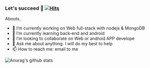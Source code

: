 
### Let's succeed :trident: [![Hits](https://hits.seeyoufarm.com/api/count/incr/badge.svg?url=https%3A%2F%2Fgithub.com%2FholicAZ&count_bg=%236CDBEB&title_bg=%23595555&icon=&icon_color=%23E7E7E7&title=hits&edge_flat=false)](https://hits.seeyoufarm.com)

Abouts..

- 🔭 I’m currently working on Web full-stack with nodejs & MongoDB
- 🌱 I’m currently learning back-end and android
- 👯 I’m looking to collaborate on Web or android APP develope
- 💬 Ask me about anything. I will do my best to help
- 📫 How to reach me: email to me



![Anurag's github stats](https://github-readme-stats.vercel.app/api?username=holicAZ&show_icons=true&theme=dracula)
